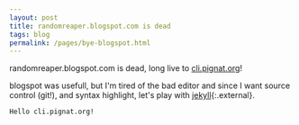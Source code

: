 ```yaml
---
layout: post
title: randomreaper.blogspot.com is dead
tags: blog
permalink: /pages/bye-blogspot.html
---
```


randomreaper.blogspot.com is dead, long live to [cli.pignat.org](https://cli.pignat.org)!

blogspot was usefull, but I'm tired of the bad editor and since I want source control (git!), and syntax highlight, let's play with [jekyll](https://jekyllrb.com/){:.external}.

```
Hello cli.pignat.org!
```
